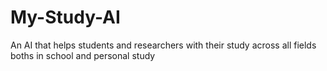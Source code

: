 # My-Study-AI
An AI that helps students and researchers with their study across all fields boths in school and personal study
